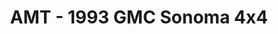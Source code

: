 ---
layout: product
title: "AMT - 1993 GMC Sonoma 4x4"
price: "TBA" 
desc: "N/A"
img_path: "/assets/img/AMT1057.webp"
brand: "N/A"
available: false
special_offer: false
new: false
soon: false
cat: "010000"
subcat: "013800"
subsubcat: "0N/A"
sifra: "AMT1057"
popular: false
spec: false
---